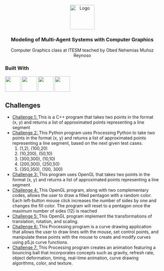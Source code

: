 <div id="top"></div>

<br />

<div align="center">
  <a href="https://github.com/sayuri-gui/ChallengeAlgorithms.git">
    <img src="https://upload.wikimedia.org/wikipedia/commons/4/47/Logo_del_ITESM.svg" alt="Logo" width="80" height="80">
  </a>
<h3 align="center">Modeling of Multi-Agent Systems with Computer
Graphics</h3>
  <p align="center">
        Computer Graphics class at ITESM teached by Obed Nehemias Muñoz Reynoso
</div>

### Built With


<div>
<img width="50px" height="50px" src="https://ico.now.sh/opengl/5586A4"/>
<img width="50px" height="50px" src="https://skillicons.dev/icons?i=cpp"/>
<img width="50px" height="50px" src="https://skillicons.dev/icons?i=js"/>
<img width="50px" height="50px" src="https://skillicons.dev/icons?i=py"/>
</div>

## Challenges
- [Challenge 1: ](https://github.com/sayuri-gui/ChallengeAlgorithms/blob/main/challenge1.cpp) This is a C++ program that takes two points in the format (x, y) and returns a list of approximated points representing a line segment
- [Challenge 2: ](https://github.com/sayuri-gui/ChallengeAlgorithms/blob/main/challenge2.py) This Python program uses Processing Python to take two points in the format (x, y) and returns a list of approximated points representing a line segment, based on the next given test cases.
    1. (1,2),  (100,20)
    2. (10,200), (50,10)
    3. (300,300), (10,10)
    4. (200,300), (250,50)
    5. (350,350), (100, 300)
- [Challenge 3: ](https://github.com/sayuri-gui/ChallengeAlgorithms/tree/main/challenge3) 
This program uses OpenGL that takes two points in the format (x, y) and returns a list of approximated points representing a line segment.
- [Challenge 4: ](https://github.com/sayuri-gui/ChallengeAlgorithms/tree/main/Challenge4) 
This OpenGL program, along with two complementary codes, allows the user to draw a filled pentagon with a random color. Each left-button mouse click increases the number of sides by one and changes the fill color. The program will reset to a pentagon once the maximum number of sides (12) is reached
- [Challenge 5: ](https://github.com/sayuri-gui/ChallengeAlgorithms/tree/main/Challenge5) 
This OpenGL program implement the transformations of translation, rotation, and scaling.
- [Challenge 6: ](https://github.com/sayuri-gui/ChallengeAlgorithms/tree/main/Challenge6) This Processing program is a curve drawing application that allows the user to draw lines with the mouse, set control points, and manipulate these points with the mouse to create and modify curves using p5.js curve functions.
- [Challenge 7: ](https://github.com/sayuri-gui/ChallengeAlgorithms/tree/main/Challenge7)This Processing program creates an animation featuring a bouncing ball that incorporates concepts such as gravity, refresh rate, object deformation, timing, real-time animation, curve drawing algorithms, color, and texture.
